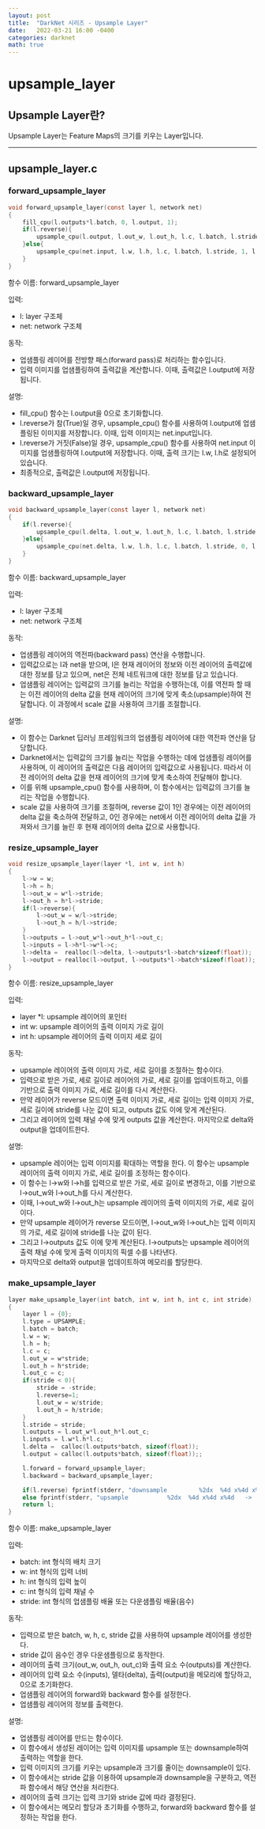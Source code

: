 ```yaml
---
layout: post
title:  "DarkNet 시리즈 - Upsample Layer"
date:   2022-03-21 16:00 -0400
categories: darknet
math: true
---
```


# upsample\_layer

## Upsample Layer란?

Upsample Layer는 Feature Maps의 크기를 키우는 Layer입니다.

***

## upsample\_layer.c

### forward\_upsample\_layer

```c
void forward_upsample_layer(const layer l, network net)
{
    fill_cpu(l.outputs*l.batch, 0, l.output, 1);
    if(l.reverse){
        upsample_cpu(l.output, l.out_w, l.out_h, l.c, l.batch, l.stride, 0, l.scale, net.input);
    }else{
        upsample_cpu(net.input, l.w, l.h, l.c, l.batch, l.stride, 1, l.scale, l.output);
    }
}
```

함수 이름: forward\_upsample\_layer

입력:&#x20;

* l: layer 구조체
* net: network 구조체

동작:&#x20;

* 업샘플링 레이어를 전방향 패스(forward pass)로 처리하는 함수입니다.&#x20;
* 입력 이미지를 업샘플링하여 출력값을 계산합니다. 이때, 출력값은 l.output에 저장됩니다.

설명:

* fill\_cpu() 함수는 l.output을 0으로 초기화합니다.
* l.reverse가 참(True)일 경우, upsample\_cpu() 함수를 사용하여 l.output에 업샘플링된 이미지를 저장합니다. 이때, 입력 이미지는 net.input입니다.
* l.reverse가 거짓(False)일 경우, upsample\_cpu() 함수를 사용하여 net.input 이미지를 업샘플링하여 l.output에 저장합니다. 이때, 출력 크기는 l.w, l.h로 설정되어 있습니다.
* 최종적으로, 출력값은 l.output에 저장됩니다.



### backward\_upsample\_layer

```c
void backward_upsample_layer(const layer l, network net)
{
    if(l.reverse){
        upsample_cpu(l.delta, l.out_w, l.out_h, l.c, l.batch, l.stride, 1, l.scale, net.delta);
    }else{
        upsample_cpu(net.delta, l.w, l.h, l.c, l.batch, l.stride, 0, l.scale, l.delta);
    }
}
```

함수 이름: backward\_upsample\_layer

입력:&#x20;

* l: layer 구조체
* net: network 구조체

동작:&#x20;

* 업샘플링 레이어의 역전파(backward pass) 연산을 수행합니다.&#x20;
* 입력값으로는 l과 net을 받으며, l은 현재 레이어의 정보와 이전 레이어의 출력값에 대한 정보를 담고 있으며, net은 전체 네트워크에 대한 정보를 담고 있습니다.&#x20;
* 업샘플링 레이어는 입력값의 크기를 늘리는 작업을 수행하는데, 이를 역전파 할 때는 이전 레이어의 delta 값을 현재 레이어의 크기에 맞게 축소(upsample)하여 전달합니다. 이 과정에서 scale 값을 사용하여 크기를 조절합니다.

설명:&#x20;

* 이 함수는 Darknet 딥러닝 프레임워크의 업샘플링 레이어에 대한 역전파 연산을 담당합니다.&#x20;
* Darknet에서는 입력값의 크기를 늘리는 작업을 수행하는 데에 업샘플링 레이어를 사용하며, 이 레이어의 출력값은 다음 레이어의 입력값으로 사용됩니다. 따라서 이전 레이어의 delta 값을 현재 레이어의 크기에 맞게 축소하여 전달해야 합니다.&#x20;
* 이를 위해 upsample\_cpu() 함수를 사용하며, 이 함수에서는 입력값의 크기를 늘리는 작업을 수행합니다.&#x20;
* scale 값을 사용하여 크기를 조절하며, reverse 값이 1인 경우에는 이전 레이어의 delta 값을 축소하여 전달하고, 0인 경우에는 net에서 이전 레이어의 delta 값을 가져와서 크기를 늘린 후 현재 레이어의 delta 값으로 사용합니다.



### resize\_upsample\_layer

```c
void resize_upsample_layer(layer *l, int w, int h)
{
    l->w = w;
    l->h = h;
    l->out_w = w*l->stride;
    l->out_h = h*l->stride;
    if(l->reverse){
        l->out_w = w/l->stride;
        l->out_h = h/l->stride;
    }
    l->outputs = l->out_w*l->out_h*l->out_c;
    l->inputs = l->h*l->w*l->c;
    l->delta =  realloc(l->delta, l->outputs*l->batch*sizeof(float));
    l->output = realloc(l->output, l->outputs*l->batch*sizeof(float));  
}
```

함수 이름: resize\_upsample\_layer

입력:

* layer \*l: upsample 레이어의 포인터
* int w: upsample 레이어의 출력 이미지 가로 길이
* int h: upsample 레이어의 출력 이미지 세로 길이

동작:&#x20;

* upsample 레이어의 출력 이미지 가로, 세로 길이를 조절하는 함수이다.&#x20;
* 입력으로 받은 가로, 세로 길이로 레이어의 가로, 세로 길이를 업데이트하고, 이를 기반으로 출력 이미지 가로, 세로 길이를 다시 계산한다.&#x20;
* 만약 레이어가 reverse 모드이면 출력 이미지 가로, 세로 길이는 입력 이미지 가로, 세로 길이에 stride를 나눈 값이 되고, outputs 값도 이에 맞게 계산된다.&#x20;
* 그리고 레이어의 입력 채널 수에 맞게 outputs 값을 계산한다. 마지막으로 delta와 output을 업데이트한다.

설명:&#x20;

* upsample 레이어는 입력 이미지를 확대하는 역할을 한다. 이 함수는 upsample 레이어의 출력 이미지 가로, 세로 길이를 조정하는 함수이다.&#x20;
* 이 함수는 l->w와 l->h를 입력으로 받은 가로, 세로 길이로 변경하고, 이를 기반으로 l->out\_w와 l->out\_h를 다시 계산한다.&#x20;
* 이때, l->out\_w와 l->out\_h는 upsample 레이어의 출력 이미지의 가로, 세로 길이이다.&#x20;
* 만약 upsample 레이어가 reverse 모드이면, l->out\_w와 l->out\_h는 입력 이미지의 가로, 세로 길이에 stride를 나눈 값이 된다.&#x20;
* 그리고 l->outputs 값도 이에 맞게 계산된다. l->outputs는 upsample 레이어의 출력 채널 수에 맞게 출력 이미지의 픽셀 수를 나타낸다.&#x20;
* 마지막으로 delta와 output을 업데이트하여 메모리를 할당한다.

### make\_upsample\_layer

```c
layer make_upsample_layer(int batch, int w, int h, int c, int stride)
{
    layer l = {0};
    l.type = UPSAMPLE;
    l.batch = batch;
    l.w = w;
    l.h = h;
    l.c = c;
    l.out_w = w*stride;
    l.out_h = h*stride;
    l.out_c = c;
    if(stride < 0){
        stride = -stride;
        l.reverse=1;
        l.out_w = w/stride;
        l.out_h = h/stride;
    }
    l.stride = stride;
    l.outputs = l.out_w*l.out_h*l.out_c;
    l.inputs = l.w*l.h*l.c;
    l.delta =  calloc(l.outputs*batch, sizeof(float));
    l.output = calloc(l.outputs*batch, sizeof(float));;

    l.forward = forward_upsample_layer;
    l.backward = backward_upsample_layer;

    if(l.reverse) fprintf(stderr, "downsample         %2dx  %4d x%4d x%4d   ->  %4d x%4d x%4d\n", stride, w, h, c, l.out_w, l.out_h, l.out_c);
    else fprintf(stderr, "upsample           %2dx  %4d x%4d x%4d   ->  %4d x%4d x%4d\n", stride, w, h, c, l.out_w, l.out_h, l.out_c);
    return l;
}
```

함수 이름: make\_upsample\_layer

입력:

* batch: int 형식의 배치 크기
* w: int 형식의 입력 너비
* h: int 형식의 입력 높이
* c: int 형식의 입력 채널 수
* stride: int 형식의 업샘플링 배율 또는 다운샘플링 배율(음수)

동작:

* 입력으로 받은 batch, w, h, c, stride 값을 사용하여 upsample 레이어를 생성한다.
* stride 값이 음수인 경우 다운샘플링으로 동작한다.
* 레이어의 출력 크기(out\_w, out\_h, out\_c)와 출력 요소 수(outputs)를 계산한다.
* 레이어의 입력 요소 수(inputs), 델타(delta), 출력(output)을 메모리에 할당하고, 0으로 초기화한다.
* 업샘플링 레이어의 forward와 backward 함수를 설정한다.
* 업샘플링 레이어의 정보를 출력한다.

설명:

* 업샘플링 레이어를 만드는 함수이다.
* 이 함수에서 생성된 레이어는 입력 이미지를 upsample 또는 downsample하여 출력하는 역할을 한다.
* 입력 이미지의 크기를 키우는 upsample과 크기를 줄이는 downsample이 있다.
* 이 함수에서는 stride 값을 이용하여 upsample과 downsample을 구분하고, 역전파 함수에서 해당 연산을 처리한다.
* 레이어의 출력 크기는 입력 크기와 stride 값에 따라 결정된다.
* 이 함수에서는 메모리 할당과 초기화를 수행하고, forward와 backward 함수를 설정하는 작업을 한다.
